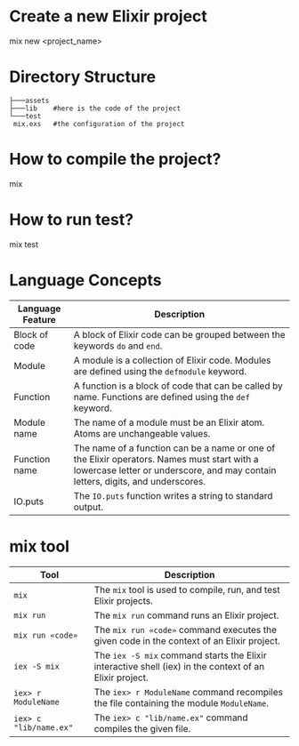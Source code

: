 
# Create a new Elixir project

  mix new <project_name>

# Directory Structure

```
├───assets
├───lib    #here is the code of the project
└───test
 mix.exs   #the configuration of the project
```

# How to compile the project?
  mix

# How to run test?
  mix test

# Language Concepts


| Language Feature | Description |
|---|---|
| Block of code | A block of Elixir code can be grouped between the keywords `do` and `end`. |
| Module | A module is a collection of Elixir code. Modules are defined using the `defmodule` keyword. |
| Function | A function is a block of code that can be called by name. Functions are defined using the `def` keyword. |
| Module name | The name of a module must be an Elixir atom. Atoms are unchangeable values. |
| Function name | The name of a function can be a name or one of the Elixir operators. Names must start with a lowercase letter or underscore, and may contain letters, digits, and underscores. |
| IO.puts | The `IO.puts` function writes a string to standard output. |

# mix tool

| Tool | Description |
|---|---|
| `mix` | The `mix` tool is used to compile, run, and test Elixir projects. |
| `mix run` | The `mix run` command runs an Elixir project. |
| `mix run «code»` | The `mix run «code»` command executes the given code in the context of an Elixir project. |
| `iex -S mix` | The `iex -S mix` command starts the Elixir interactive shell (iex) in the context of an Elixir project. |
| `iex> r ModuleName` | The `iex> r ModuleName` command recompiles the file containing the module `ModuleName`. |
| `iex> c "lib/name.ex"` | The `iex> c "lib/name.ex"` command compiles the given file. |
